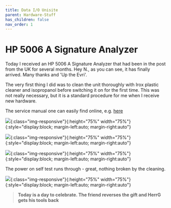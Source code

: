 ```yaml
---
title: Data I/O Unisite
parent: Hardware-Stuff
has_children: false
nav_order: 1
---
```


# HP 5006 A Signature Analyzer

Today I received an HP 5006 A Signature Analyzer that had been in the post from the UK for several months.  Hey N., as you can see, it has finally arrived. Many thanks and 'Up the Evri'.

The very first thing I did was to clean the unit thoroughly with Irox plastic cleaner and isopropanol before switching it on for the first time. This was not really necessary, but it is a standard procedure for me when I receive new hardware. 

The service manual one can easily find online, e.g. [here](https://arcarc.xmission.com/Test%20Equipment/HP/HP%205006A.pdf)

![](https://user-images.githubusercontent.com/17674324/214686610-bbd36d35-1af1-4d0d-94c7-19ce7b22954a.jpg){:class="img-responsive"}{:height="75%" width="75%"}{:style="display:block; margin-left:auto; margin-right:auto"}

![](https://user-images.githubusercontent.com/17674324/214686616-5b79c38f-e27a-4d96-8582-ca8baa91596a.jpg){:class="img-responsive"}{:height="75%" width="75%"}{:style="display:block; margin-left:auto; margin-right:auto"}

![](https://user-images.githubusercontent.com/17674324/214686621-f826c02e-42b1-4988-addb-926c321bd2da.jpg){:class="img-responsive"}{:height="75%" width="75%"}{:style="display:block; margin-left:auto; margin-right:auto"}

The power on self test runs through - great, nothing broken by the cleaning.

![](https://user-images.githubusercontent.com/17674324/214688666-3cd2a17f-7262-4aab-a186-d1a37cc0dfe9.jpg){:class="img-responsive"}{:height="75%" width="75%"}{:style="display:block; margin-left:auto; margin-right:auto"}

> **Today is a day to celebrate. The friend reverses the gift and HerrG gets his tools back**
